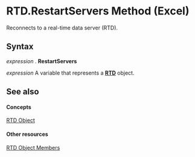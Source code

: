 
# RTD.RestartServers Method (Excel)

Reconnects to a real-time data server (RTD).


## Syntax

 _expression_ . **RestartServers**

 _expression_ A variable that represents a **[RTD](50f289c3-081b-108b-2fee-c4069a04a8e7.md)** object.


## See also


#### Concepts


[RTD Object](50f289c3-081b-108b-2fee-c4069a04a8e7.md)
#### Other resources


[RTD Object Members](1705c237-1286-816d-a363-982c53542af1.md)
